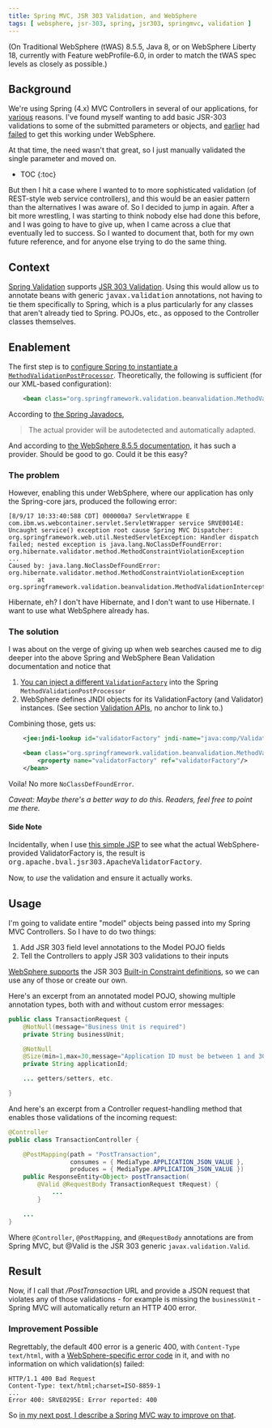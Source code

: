 ```yaml
---
title: Spring MVC, JSR 303 Validation, and WebSphere
tags: [ websphere, jsr-303, spring, jsr303, springmvc, validation ]
---
```

(On Traditional WebSphere (tWAS) 8.5.5, Java 8, or on WebSphere Liberty 18, currently with Feature webProfile-6.0, in order to match the tWAS spec levels as closely as possible.)

## Background

We're using Spring (4.x) MVC Controllers in several of our applications, for [various](https://zeroturnaround.com/webframeworksindex/) reasons. I've found myself wanting to add basic JSR-303 validations to some of the submitted parameters or objects, and [earlier](https://www.ibm.com/developerworks/community/forums/html/threadTopic?id=ee47f46e-c56c-44e9-81be-0f94d4d3f1c5&ps=25) had [failed](https://stackoverflow.com/questions/45819588/jsr-303-validation-with-spring-mvc-on-websphere) to get this working under WebSphere.

At that time, the need wasn't that great, so I just manually validated the single parameter and moved on.

* TOC
{:toc}

But then I hit a case where I wanted to to more sophisticated validation (of REST-style web service controllers), and this would be an easier pattern than the alternatives I was aware of. So I decided to jump in again. After a bit more wrestling, I was starting to think nobody else had done this before, and I was going to have to give up, when I came across a clue that eventually led to success. So I wanted to document that, both for my own future reference, and for anyone else trying to do the same thing.

## Context

[Spring Validation](https://docs.spring.io/spring/docs/4.3.x/spring-framework-reference/html/validation.html#validation-beanvalidation) supports [JSR 303 Validation](http://beanvalidation.org/1.0/spec/). Using this would allow us to annotate beans with generic <span style="font-family:courier new,courier,monospace;">javax.validation</span> annotations, not having to tie them specifically to Spring, which is a plus particularly for any classes that aren't already tied to Spring. POJOs, etc., as opposed to the Controller classes themselves.

## Enablement

The first step is to [configure Spring to instantiate a `MethodValidationPostProcessor`](https://docs.spring.io/spring/docs/4.3.x/spring-framework-reference/html/validation.html#validation-beanvalidation-spring-method). Theoretically, the following is sufficient (for our XML-based configuration):
```xml
    <bean class="org.springframework.validation.beanvalidation.MethodValidationPostProcessor"/>
```
According to [the Spring Javadocs](https://docs.spring.io/spring/docs/4.3.16.RELEASE/javadoc-api/org/springframework/validation/beanvalidation/MethodValidationPostProcessor.html),

> The actual provider will be autodetected and automatically adapted.

And according to [the WebSphere 8.5.5 documentation](https://www.ibm.com/support/knowledgecenter/en/SSAW57_8.5.5/com.ibm.websphere.nd.multiplatform.doc/ae/cdat_beanval.html), it has such a provider. Should be good to go. Could it be this easy?

### The problem

However, enabling this under WebSphere, where our application has only the Spring-core jars, produced the following error:
```
[8/9/17 10:33:40:588 CDT] 000000a7 ServletWrappe E com.ibm.ws.webcontainer.servlet.ServletWrapper service SRVE0014E: Uncaught service() exception root cause Spring MVC Dispatcher: org.springframework.web.util.NestedServletException: Handler dispatch failed; nested exception is java.lang.NoClassDefFoundError: org.hibernate.validator.method.MethodConstraintViolationException  
...  
Caused by: java.lang.NoClassDefFoundError: org.hibernate.validator.method.MethodConstraintViolationException  
        at org.springframework.validation.beanvalidation.MethodValidationInterceptor.invoke(MethodValidationInterceptor.java:152)
```

Hibernate, eh? I don't have Hibernate, and I don't want to use Hibernate. I want to use what WebSphere already has.

### The solution

I was about on the verge of giving up when web searches caused me to dig deeper into the above Spring and WebSphere Bean Validation documentation and notice that

1.  [You can inject a different `ValidationFactory`](https://docs.spring.io/spring/docs/4.3.x/spring-framework-reference/html/validation.html#validation-beanvalidation-spring) into the Spring `MethodValidationPostProcessor`
2.  WebSphere defines JNDI objects for its ValidationFactory (and Validator) instances. (See section [Validation APIs](https://www.ibm.com/support/knowledgecenter/en/SSAW57_8.5.5/com.ibm.websphere.nd.multiplatform.doc/ae/cdat_beanval.html), no anchor to link to.)

Combining those, gets us:
```xml
    <jee:jndi-lookup id="validatorFactory" jndi-name="java:comp/ValidatorFactory" resource-ref="false"/>

    <bean class="org.springframework.validation.beanvalidation.MethodValidationPostProcessor">  
        <property name="validatorFactory" ref="validatorFactory"/>  
    </bean>
```
Voila! No more `NoClassDefFoundError`.

_Caveat: Maybe there's a better way to do this. Readers, feel free to point me there._

#### Side Note

Incidentally, when I use [this simple JSP](https://www.ibm.com/developerworks/community/blogs/Dougclectica/entry/jndi_lookup_tester2) to see what the actual WebSphere-provided ValidatorFactory is, the result is <span style="font-family:courier new,courier,monospace;">org.apache.bval.jsr303.ApacheValidatorFactory</span>.

Now, to _use_ the validation and ensure it actually works.

## Usage

I'm going to validate entire "model" objects being passed into my Spring MVC Controllers. So I have to do two things:

1.  Add JSR 303 field level annotations to the Model POJO fields
2.  Tell the Controllers to apply JSR 303 validations to their inputs

[WebSphere supports](https://www.ibm.com/support/knowledgecenter/en/SSAW57_8.5.5/com.ibm.websphere.nd.multiplatform.doc/ae/rdat_beanvalconstraints.html) the JSR 303 [Built-in Constraint definitions](http://beanvalidation.org/1.0/spec/#d0e5601), so we can use any of those or create our own.

Here's an excerpt from an annotated model POJO, showing multiple annotation types, both with and without custom error messages:
```java
public class TransactionRequest {  
    @NotNull(message="Business Unit is required")
    private String businessUnit;  

    @NotNull
    @Size(min=1,max=30,message="Application ID must be between 1 and 30 characters")
    private String applicationId;  

    ... getters/setters, etc.

}
``` 

And here's an excerpt from a Controller request-handling method that enables those validations of the incoming request:

```java
@Controller  
public class TransactionController {

    @PostMapping(path = "PostTransaction",  
                 consumes = { MediaType.APPLICATION_JSON_VALUE },  
                 produces = { MediaType.APPLICATION_JSON_VALUE })  
    public ResponseEntity<Object> postTransaction(  
        @Valid @RequestBody TransactionRequest tRequest) {  
            ...  
        }

    ...
}
```
Where `@Controller`, `@PostMapping`, and `@RequestBody` annotations are from Spring MVC, but @Valid is the JSR 303 generic `javax.validation.Valid`.

## Result

Now, if I call that _/PostTransaction_ URL and provide a JSON request that violates any of those validations - for example is missing the `businessUnit` - Spring MVC will automatically return an HTTP 400 error.

### Improvement Possible

Regrettably, the default 400 error is a generic 400, with `Content-Type text/html`, with a [WebSphere-specific error code](https://www.ibm.com/support/knowledgecenter/en/SSAW57_8.5.5/com.ibm.websphere.messages.doc/com.ibm.ws.webcontainer.resources.Messages.html) in it, and with no information on which validation(s) failed:
```
HTTP/1.1 400 Bad Request  
Content-Type: text/html;charset=ISO-8859-1  
...  
Error 400: SRVE0295E: Error reported: 400
````
So [in my next post, I describe a Spring MVC way to improve on that](https://www.ibm.com/developerworks/community/blogs/Dougclectica/entry/Spring_MVC_and_JSR_303_Validation_error_customization).
